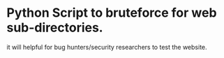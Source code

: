 # Python Script to bruteforce for web sub-directories. 
it will helpful for bug hunters/security researchers to test the website.
